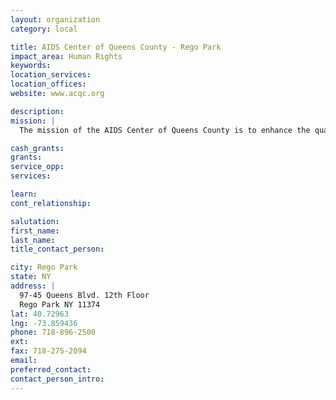 ```yaml
---
layout: organization
category: local

title: AIDS Center of Queens County - Rego Park
impact_area: Human Rights
keywords: 
location_services: 
location_offices: 
website: www.acqc.org

description: 
mission: |
  The mission of the AIDS Center of Queens County is to enhance the quality of life for individuals and their families infected, affected and at risk for HIV/AIDS and other related conditions. We do this by providing comprehensive services in a non-judgmental, safe and supportive environment. 

cash_grants: 
grants: 
service_opp: 
services: 

learn: 
cont_relationship: 

salutation: 
first_name: 
last_name: 
title_contact_person: 

city: Rego Park
state: NY
address: |
  97-45 Queens Blvd. 12th Floor  
  Rego Park NY 11374
lat: 40.72963
lng: -73.859436
phone: 718-896-2500
ext: 
fax: 718-275-2094
email: 
preferred_contact: 
contact_person_intro: 
---
```

